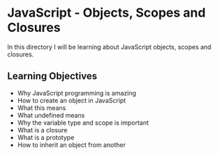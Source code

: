 # JavaScript - Objects, Scopes and Closures
In this directory I will be learning about JavaScript objects, scopes and closures.

## Learning Objectives
- Why JavaScript programming is amazing
- How to create an object in JavaScript
- What this means
- What undefined means
- Why the variable type and scope is important
- What is a closure
- What is a prototype
- How to inherit an object from another